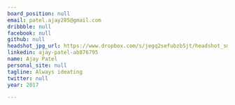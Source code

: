 ```yaml
---
board_position: null
email: patel.ajay285@gmail.com
dribbble: null
facebook: null
github: null
headshot_jpg_url: https://www.dropbox.com/s/jegq2sefubzb5jt/headshot_small_filesize.jpg?dl=0
linkedin: ajay-patel-ab876795
name: Ajay Patel
personal_site: null
tagline: Always ideating
twitter: null
year: 2017

---
```

